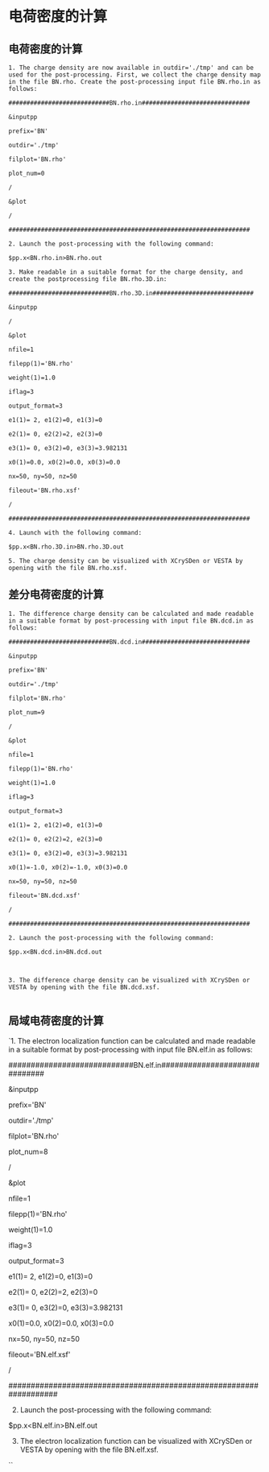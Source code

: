 # 电荷密度的计算
## 电荷密度的计算
```
1. The charge density are now available in outdir='./tmp' and can be used for the post-processing. First, we collect the charge density map in the file BN.rho. Create the post-processing input file BN.rho.in as follows:

############################BN.rho.in##############################

&inputpp

prefix='BN'

outdir='./tmp'

filplot='BN.rho'

plot_num=0

/

&plot

/

###################################################################

2. Launch the post-processing with the following command:

$pp.x<BN.rho.in>BN.rho.out

3. Make readable in a suitable format for the charge density, and create the postprocessing file BN.rho.3D.in:

############################BN.rho.3D.in############################

&inputpp

/

&plot

nfile=1

filepp(1)='BN.rho'

weight(1)=1.0

iflag=3

output_format=3

e1(1)= 2, e1(2)=0, e1(3)=0

e2(1)= 0, e2(2)=2, e2(3)=0

e3(1)= 0, e3(2)=0, e3(3)=3.982131

x0(1)=0.0, x0(2)=0.0, x0(3)=0.0

nx=50, ny=50, nz=50

fileout='BN.rho.xsf'

/

###################################################################

4. Launch with the following command:

$pp.x<BN.rho.3D.in>BN.rho.3D.out

5. The charge density can be visualized with XCrySDen or VESTA by opening with the file BN.rho.xsf.
```
## 差分电荷密度的计算
```
1. The difference charge density can be calculated and made readable in a suitable format by post-processing with input file BN.dcd.in as follows:

############################BN.dcd.in##############################

&inputpp

prefix='BN'

outdir='./tmp'

filplot='BN.rho'

plot_num=9

/

&plot

nfile=1

filepp(1)='BN.rho'

weight(1)=1.0

iflag=3

output_format=3

e1(1)= 2, e1(2)=0, e1(3)=0

e2(1)= 0, e2(2)=2, e2(3)=0

e3(1)= 0, e3(2)=0, e3(3)=3.982131

x0(1)=-1.0, x0(2)=-1.0, x0(3)=0.0

nx=50, ny=50, nz=50

fileout='BN.dcd.xsf'

/

###################################################################

2. Launch the post-processing with the following command:

$pp.x<BN.dcd.in>BN.dcd.out



3. The difference charge density can be visualized with XCrySDen or VESTA by opening with the file BN.dcd.xsf.


```
## 局域电荷密度的计算
`1. The electron localization function can be calculated and made readable in a suitable format by post-processing with input file BN.elf.in as follows:

############################BN.elf.in##############################

&inputpp

prefix='BN'

outdir='./tmp'

filplot='BN.rho'

plot_num=8

/

&plot

nfile=1

filepp(1)='BN.rho'

weight(1)=1.0

iflag=3

output_format=3

e1(1)= 2, e1(2)=0, e1(3)=0

e2(1)= 0, e2(2)=2, e2(3)=0

e3(1)= 0, e3(2)=0, e3(3)=3.982131

x0(1)=0.0, x0(2)=0.0, x0(3)=0.0

nx=50, ny=50, nz=50

fileout='BN.elf.xsf'

/

###################################################################

2. Launch the post-processing with the following command:

$pp.x<BN.elf.in>BN.elf.out

3. The electron localization function can be visualized with XCrySDen or VESTA by opening with the file BN.elf.xsf.

``

```
